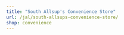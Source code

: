 ```yaml
---
title: "South Allsup's Convenience Store"
url: /jal/south-allsups-convenience-store/
shop: convenience
---
```

